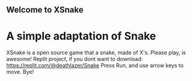 ## Welcome to XSnake
# A simple adaptation of Snake
XSnake is a open source game that a snake, made of X's. Please play, is awesome!
Replit project, if you dont want to download:
https://replit.com/@deathlazer/Snake
Press Run, and use arrow keys to move.
Bye!
